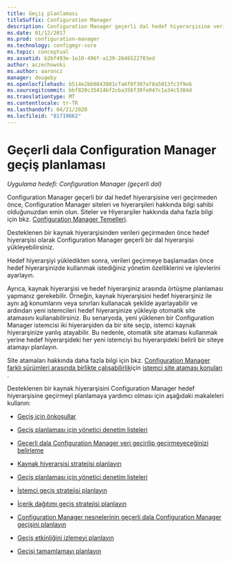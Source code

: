 ```yaml
---
title: Geçiş planlaması
titleSuffix: Configuration Manager
description: Configuration Manager geçerli dal hedef hiyerarşisine veri geçirmeden önce siteler ve Hiyerarşiler hakkında bilgi edinin.
ms.date: 01/12/2017
ms.prod: configuration-manager
ms.technology: configmgr-core
ms.topic: conceptual
ms.assetid: b2bf493e-1e10-496f-a139-2646522703ed
author: aczechowski
ms.author: aaroncz
manager: dougeby
ms.openlocfilehash: b514e2bb0843801cfa6f0f307af8a5013fc3f9e6
ms.sourcegitcommit: bbf820c35414bf2cba356f30fe047c1a34c5384d
ms.translationtype: MT
ms.contentlocale: tr-TR
ms.lasthandoff: 04/21/2020
ms.locfileid: "81719662"
---
```

# <a name="plan-for-migration-to-configuration-manager-current-branch"></a>Geçerli dala Configuration Manager geçiş planlaması

*Uygulama hedefi: Configuration Manager (geçerli dal)*

Configuration Manager geçerli bir dal hedef hiyerarşisine veri geçirmeden önce, Configuration Manager siteleri ve hiyerarşileri hakkında bilgi sahibi olduğunuzdan emin olun. Siteler ve Hiyerarşiler hakkında daha fazla bilgi için bkz. [Configuration Manager Temelleri](../../core/understand/fundamentals.md).  

Desteklenen bir kaynak hiyerarşisinden verileri geçirmeden önce hedef hiyerarşisi olarak Configuration Manager geçerli bir dal hiyerarşisi yükleyebilirsiniz.  

Hedef hiyerarşiyi yükledikten sonra, verileri geçirmeye başlamadan önce hedef hiyerarşinizde kullanmak istediğiniz yönetim özelliklerini ve işlevlerini ayarlayın.  

Ayrıca, kaynak hiyerarşisi ve hedef hiyerarşiniz arasında örtüşme planlaması yapmanız gerekebilir. Örneğin, kaynak hiyerarşisini hedef hiyerarşiniz ile aynı ağ konumlarını veya sınırları kullanacak şekilde ayarlayabilir ve ardından yeni istemcileri hedef hiyerarşinize yükleyip otomatik site atamasını kullanabilirsiniz. Bu senaryoda, yeni yüklenen bir Configuration Manager istemcisi iki hiyerarşiden da bir site seçip, istemci kaynak hiyerarşinize yanlış atayabilir. Bu nedenle, otomatik site ataması kullanmak yerine hedef hiyerarşideki her yeni istemciyi bu hiyerarşideki belirli bir siteye atamayı planlayın.  

Site atamaları hakkında daha fazla bilgi için bkz. [Configuration Manager farklı sürümleri arasında birlikte çalışabilirlik](../../core/plan-design/hierarchy/interoperability-between-different-versions.md)için [istemci site ataması konuları](../../core/plan-design/hierarchy/interoperability-between-different-versions.md#BKMK_SupConfigSiteAssignment) .  

Desteklenen bir kaynak hiyerarşisini Configuration Manager hedef hiyerarşisine geçirmeyi planlamaya yardımcı olması için aşağıdaki makaleleri kullanın:

-   [Geçiş için önkoşullar](../../core/migration/prerequisites-for-migration.md)  

-   [Geçiş planlaması için yönetici denetim listeleri](../../core/migration/administrator-checklists-for-migration-planning.md)  

-   [Geçerli dala Configuration Manager veri geçirilip geçirmeyeceğinizi belirleme](../../core/migration/determine-whether-to-migrate-data.md)  

-   [Kaynak hiyerarşisi stratejisi planlayın](../../core/migration/planning-a-source-hierarchy-strategy.md)  

-   [Geçiş planlaması için yönetici denetim listeleri](../../core/migration/administrator-checklists-for-migration-planning.md)  

-   [İstemci geçiş stratejisi planlayın](../../core/migration/planning-a-client-migration-strategy.md)  

-   [İçerik dağıtımı geçiş stratejisi planlayın](../../core/migration/planning-a-content-deployment-migration-strategy.md)  

-   [Configuration Manager nesnelerinin geçerli dala Configuration Manager geçişini planlayın](../../core/migration/planning-for-the-migration-of-objects.md)  

-   [Geçiş etkinliğini izlemeyi planlayın](../../core/migration/planning-to-monitor-migration-activity.md)  

-   [Geçişi tamamlamayı planlayın](../../core/migration/planning-to-complete-migration.md)  

